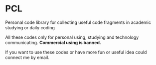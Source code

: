 # PCL

Personal code library for collecting useful code fragments in academic studying or daily coding

All these codes only for personal using, studying and technology communicating. **Commercial using is banned.**

If you want to use these codes or have more fun or useful idea could connect me by email.
